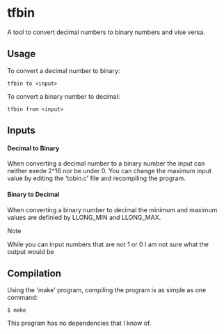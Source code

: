 # tfbin
A tool to convert decimal numbers to binary numbers and vise versa.

## Usage
To convert a decimal number to binary:
```
tfbin to <input>
```
To convert a binary number to decimal:
```
tfbin from <input>
```
## Inputs
#### Decimal to Binary
When converting a decimal number to a binary number the input can neither exede 2^16 nor be under 0. You can change the maximum input value by editing the 'tobin.c' file and recompiling the program.
#### Binary to Decimal
When converting a binary number to decimal the minimum and maximum values are definied by LLONG_MIN and LLONG_MAX.
> [!note]
> While you can input numbers that are not 1 or 0 I am not sure what the output would be
## Compilation
Using the 'make' program, compiling the program is as simple as one command:
```
$ make
```
This program has no dependencies that I know of.
